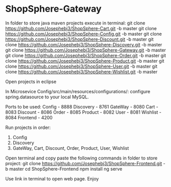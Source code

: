 # ShopSphere-Gateway




In folder to store java maven projects execute in terminal:
git clone https://github.com/Josephebj3/ShopSphere-Cart.git -b master
git clone https://github.com/Josephebj3/ShopSphere-Config.git -b master
git clone https://github.com/Josephebj3/ShopSphere-Discount.git -b master
git clone https://github.com/Josephebj3/ShopSphere-Discovery.git -b master
git clone https://github.com/Josephebj3/ShopSphere-Gateway.git -b master
git clone https://github.com/Josephebj3/ShopSphere-Order.git -b master
git clone https://github.com/Josephebj3/ShopSphere-Product.git -b master
git clone https://github.com/Josephebj3/ShopSphere-User.git -b master
git clone https://github.com/Josephebj3/ShopSphere-Wishlist.git -b master

Open projects in eclipse

In Microsevice Config/src/main/resources/configurations/: 
	configure spring.datasource to your local MySQL.

Ports to be used:
Config - 8888
Discovery - 8761
GateWay - 8080
Cart - 8083
Discount - 8086
Order - 8085
Product - 8082
User - 8081
Wishlist - 8084
Frontend - 4200

Run projects in order:
1. Config
2. Discovery
3. GateWay, Cart, Discount, Order, Product, User, Wishlist


Open terminal and copy paste the following commands in folder to store project:
git clone https://github.com/Josephebj3/ShopSphere-Frontend.git -b master
cd ShopSphere-Frontend
npm install
ng serve

Use link in terminal to open web page.
Enjoy 
